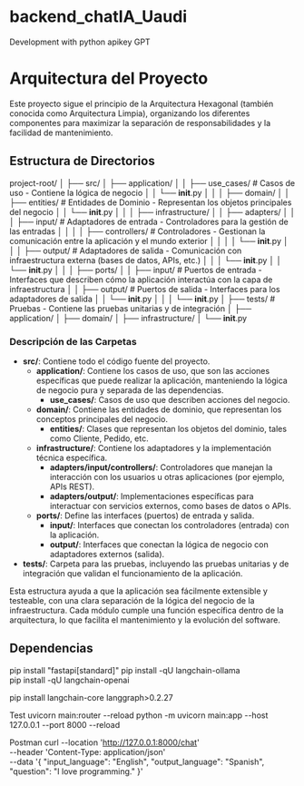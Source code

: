 # backend_chatIA_Uaudi
Development with python apikey GPT

# Arquitectura del Proyecto

Este proyecto sigue el principio de la Arquitectura Hexagonal (también conocida como Arquitectura Limpia), organizando los diferentes componentes para maximizar la separación de responsabilidades y la facilidad de mantenimiento.

## Estructura de Directorios

project-root/
│
├── src/
│   ├── application/
│   │   ├── use_cases/          # Casos de uso - Contiene la lógica de negocio
│   │   └── __init__.py
│   │
│   ├── domain/
│   │   ├── entities/           # Entidades de Dominio - Representan los objetos principales del negocio
│   │   └── __init__.py
│   │
│   ├── infrastructure/
│   │   ├── adapters/
│   │   │   ├── input/          # Adaptadores de entrada - Controladores para la gestión de las entradas
│   │   │   │   ├── controllers/   # Controladores - Gestionan la comunicación entre la aplicación y el mundo exterior
│   │   │   │   └── __init__.py
│   │   │   ├── output/         # Adaptadores de salida - Comunicación con infraestructura externa (bases de datos, APIs, etc.)
│   │   │   └── __init__.py
│   │   └── __init__.py
│   │
│   ├── ports/
│   │   ├── input/              # Puertos de entrada - Interfaces que describen cómo la aplicación interactúa con la capa de infraestructura
│   │   ├── output/             # Puertos de salida - Interfaces para los adaptadores de salida
│   │   └── __init__.py
│   │
│   └── __init__.py
│
├── tests/                      # Pruebas - Contiene las pruebas unitarias y de integración
│   ├── application/
│   ├── domain/
│   ├── infrastructure/
│   └── __init__.py




### Descripción de las Carpetas

- **src/**: Contiene todo el código fuente del proyecto.
  - **application/**: Contiene los casos de uso, que son las acciones específicas que puede realizar la aplicación, manteniendo la lógica de negocio pura y separada de las dependencias.
    - **use_cases/**: Casos de uso que describen acciones del negocio.
  - **domain/**: Contiene las entidades de dominio, que representan los conceptos principales del negocio.
    - **entities/**: Clases que representan los objetos del dominio, tales como Cliente, Pedido, etc.
  - **infrastructure/**: Contiene los adaptadores y la implementación técnica específica.
    - **adapters/input/controllers/**: Controladores que manejan la interacción con los usuarios u otras aplicaciones (por ejemplo, APIs REST).
    - **adapters/output/**: Implementaciones específicas para interactuar con servicios externos, como bases de datos o APIs.
  - **ports/**: Define las interfaces (puertos) de entrada y salida.
    - **input/**: Interfaces que conectan los controladores (entrada) con la aplicación.
    - **output/**: Interfaces que conectan la lógica de negocio con adaptadores externos (salida).
- **tests/**: Carpeta para las pruebas, incluyendo las pruebas unitarias y de integración que validan el funcionamiento de la aplicación.

Esta estructura ayuda a que la aplicación sea fácilmente extensible y testeable, con una clara separación de la lógica del negocio de la infraestructura. Cada módulo cumple una función específica dentro de la arquitectura, lo que facilita el mantenimiento y la evolución del software.

## Dependencias

pip install "fastapi[standard]" 
pip install -qU langchain-ollama   
pip install -qU langchain-openai

pip install langchain-core langgraph>0.2.27


Test
uvicorn main:router --reload
python -m uvicorn main:app --host 127.0.0.1 --port 8000 --reload


Postman 
curl --location 'http://127.0.0.1:8000/chat' \
--header 'Content-Type: application/json' \
--data '{
    "input_language": "English",
    "output_language": "Spanish",
    "question": "I love programming."
}'